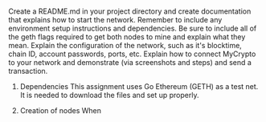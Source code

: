 # 
Create a README.md in your project directory and create documentation that explains how to start the network.
Remember to include any environment setup instructions and dependencies.
Be sure to include all of the geth flags required to get both nodes to mine and explain what they mean.
Explain the configuration of the network, such as it's blocktime, chain ID, account passwords, ports, etc.
Explain how to connect MyCrypto to your network and demonstrate (via screenshots and steps) and send a transaction.


1. Dependencies
This assignment uses Go Ethereum (GETH) as a test net. It is needed to download the files and set up properly.

2. Creation of nodes
When 
